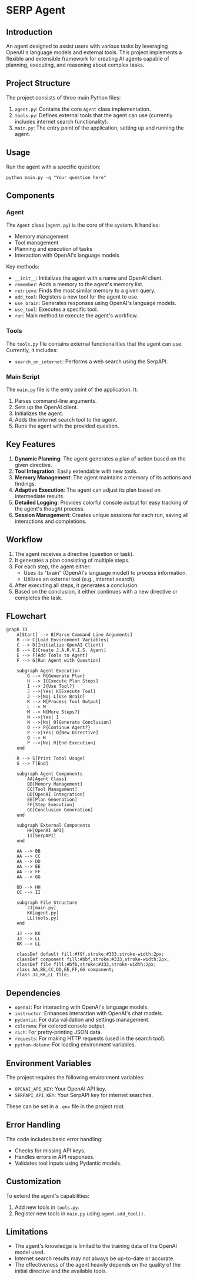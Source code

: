 # SERP Agent

## Introduction

An agent designed to assist users with various tasks by leveraging OpenAI's language models and external tools. This project implements a flexible and extensible framework for creating AI agents capable of planning, executing, and reasoning about complex tasks.

## Project Structure

The project consists of three main Python files:

1. `agent.py`: Contains the core `Agent` class implementation.
2. `tools.py`: Defines external tools that the agent can use (currently includes internet search functionality).
3. `main.py`: The entry point of the application, setting up and running the agent.

## Usage

Run the agent with a specific question:

```
python main.py -q "Your question here"
```

## Components

### Agent

The `Agent` class (`agent.py`) is the core of the system. It handles:

- Memory management
- Tool management
- Planning and execution of tasks
- Interaction with OpenAI's language models

Key methods:
- `__init__`: Initializes the agent with a name and OpenAI client.
- `remember`: Adds a memory to the agent's memory list.
- `retrieve`: Finds the most similar memory to a given query.
- `add_tool`: Registers a new tool for the agent to use.
- `use_brain`: Generates responses using OpenAI's language models.
- `use_tool`: Executes a specific tool.
- `run`: Main method to execute the agent's workflow.

### Tools

The `tools.py` file contains external functionalities that the agent can use. Currently, it includes:

- `search_on_internet`: Performs a web search using the SerpAPI.

### Main Script

The `main.py` file is the entry point of the application. It:

1. Parses command-line arguments.
2. Sets up the OpenAI client.
3. Initializes the agent.
4. Adds the internet search tool to the agent.
5. Runs the agent with the provided question.

## Key Features

1. **Dynamic Planning**: The agent generates a plan of action based on the given directive.
2. **Tool Integration**: Easily extendable with new tools.
3. **Memory Management**: The agent maintains a memory of its actions and findings.
4. **Adaptive Execution**: The agent can adjust its plan based on intermediate results.
5. **Detailed Logging**: Provides colorful console output for easy tracking of the agent's thought process.
6. **Session Management**: Creates unique sessions for each run, saving all interactions and completions.

## Workflow

1. The agent receives a directive (question or task).
2. It generates a plan consisting of multiple steps.
3. For each step, the agent either:
   - Uses its "brain" (OpenAI's language model) to process information.
   - Utilizes an external tool (e.g., internet search).
4. After executing all steps, it generates a conclusion.
5. Based on the conclusion, it either continues with a new directive or completes the task.

## FLowchart

```mermaid
graph TD
    A[Start] --> B[Parse Command Line Arguments]
    B --> C[Load Environment Variables]
    C --> D[Initialize OpenAI Client]
    D --> E[Create J.A.R.V.I.S. Agent]
    E --> F[Add Tools to Agent]
    F --> G[Run Agent with Question]

    subgraph Agent Execution
        G --> H{Generate Plan}
        H --> I[Execute Plan Steps]
        I --> J{Use Tool?}
        J -->|Yes| K[Execute Tool]
        J -->|No| L[Use Brain]
        K --> M[Process Tool Output]
        L --> M
        M --> N{More Steps?}
        N -->|Yes| I
        N -->|No| O[Generate Conclusion]
        O --> P{Continue Agent?}
        P -->|Yes| Q[New Directive]
        Q --> H
        P -->|No| R[End Execution]
    end

    R --> S[Print Total Usage]
    S --> T[End]

    subgraph Agent Components
        AA[Agent Class]
        BB[Memory Management]
        CC[Tool Management]
        DD[OpenAI Integration]
        EE[Plan Generation]
        FF[Step Execution]
        GG[Conclusion Generation]
    end

    subgraph External Components
        HH[OpenAI API]
        II[SerpAPI]
    end

    AA --> BB
    AA --> CC
    AA --> DD
    AA --> EE
    AA --> FF
    AA --> GG

    DD --> HH
    CC --> II

    subgraph File Structure
        JJ[main.py]
        KK[agent.py]
        LL[tools.py]
    end

    JJ --> KK
    JJ --> LL
    KK --> LL

    classDef default fill:#f9f,stroke:#333,stroke-width:2px;
    classDef component fill:#bbf,stroke:#333,stroke-width:2px;
    classDef file fill:#bfb,stroke:#333,stroke-width:2px;
    class AA,BB,CC,DD,EE,FF,GG component;
    class JJ,KK,LL file;
```

## Dependencies

- `openai`: For interacting with OpenAI's language models.
- `instructor`: Enhances interaction with OpenAI's chat models.
- `pydantic`: For data validation and settings management.
- `colorama`: For colored console output.
- `rich`: For pretty-printing JSON data.
- `requests`: For making HTTP requests (used in the search tool).
- `python-dotenv`: For loading environment variables.

## Environment Variables

The project requires the following environment variables:

- `OPENAI_API_KEY`: Your OpenAI API key.
- `SERPAPI_API_KEY`: Your SerpAPI key for internet searches.

These can be set in a `.env` file in the project root.

## Error Handling

The code includes basic error handling:

- Checks for missing API keys.
- Handles errors in API responses.
- Validates tool inputs using Pydantic models.

## Customization

To extend the agent's capabilities:

1. Add new tools in `tools.py`.
2. Register new tools in `main.py` using `agent.add_tool()`.

## Limitations

- The agent's knowledge is limited to the training data of the OpenAI model used.
- Internet search results may not always be up-to-date or accurate.
- The effectiveness of the agent heavily depends on the quality of the initial directive and the available tools.